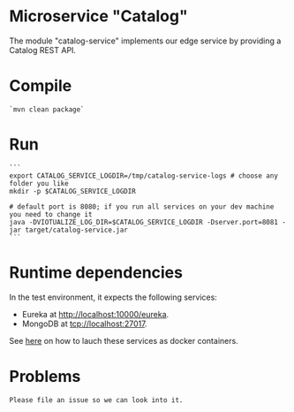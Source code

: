 Microservice "Catalog"
======================

The module "catalog-service" implements our edge service by providing a Catalog REST API.


# Compile

	`mvn clean package`

# Run

    ```
    export CATALOG_SERVICE_LOGDIR=/tmp/catalog-service-logs # choose any folder you like 
	mkdir -p $CATALOG_SERVICE_LOGDIR

	# default port is 8080; if you run all services on your dev machine you need to change it
	java -DVIOTUALIZE_LOG_DIR=$CATALOG_SERVICE_LOGDIR -Dserver.port=8081 -jar target/catalog-service.jar
	```

# Runtime dependencies

In the test environment, it expects the following services:
  * Eureka at [http://localhost:10000/eureka]().
  * MongoDB at [tcp://localhost:27017]().

See [here](https://github.com/riox/viotualize/blob/spring-boot-netflix/README.md) on how to lauch these services as docker containers. 

# Problems

	Please file an issue so we can look into it.	
